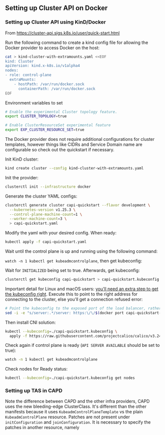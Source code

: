 ## Setting up Cluster API on Docker 

### Setting up Cluster API using KinD/Docker

From https://cluster-api.sigs.k8s.io/user/quick-start.html

Run the following command to create a kind config file for allowing the Docker provider to access Docker on the host:

```bash
cat > kind-cluster-with-extramounts.yaml <<EOF
kind: Cluster
apiVersion: kind.x-k8s.io/v1alpha4
nodes:
- role: control-plane
  extraMounts:
    - hostPath: /var/run/docker.sock
      containerPath: /var/run/docker.sock
EOF
```

Environment variables to set

```bash
# Enable the experimental Cluster topology feature.
export CLUSTER_TOPOLOGY=true

# Enable ClusterResourceSet experimental feature
export EXP_CLUSTER_RESOURCE_SET=true
```

The Docker provider does not require additional configurations for cluster templates, however things like CIDRs and 
Service Domain name are configurable so check out the quickstart if necessary.

Init KinD cluster:

```bash
kind create cluster --config kind-cluster-with-extramounts.yaml  
```

Init the provider:

```bash
clusterctl init --infrastructure docker
```

Generate the cluster YAML configs:

```bash
clusterctl generate cluster capi-quickstart --flavor development \
  --kubernetes-version v1.25.3 \
  --control-plane-machine-count=1 \
  --worker-machine-count=3 \
  > capi-quickstart.yaml
```

Modify the yaml with your desired config. When ready:

```bash
kubectl apply -f capi-quickstart.yaml
```

Wait until the control plane is up and running using the following command:

```watch -n 1 kubectl get kubeadmcontrolplane```, then get kubeconfig:

Wait for `INITIALIZED` being set to true. Afterwards, get kubeconfig:

```bash
clusterctl get kubeconfig capi-quickstart > capi-quickstart.kubeconfig
```

Important detail for Linux and macOS users: [you'll need an extra step to get the kubeconfig right](https://cluster-api.sigs.k8s.io/clusterctl/developers.html#additional-notes-for-the-docker-provider). Execute this to point
to the right address for connecting to the cluster, else you'll get a connection refused error:

```bash
# Point the kubeconfig to the exposed port of the load balancer, rather than the inaccessible container IP.
sed -i -e "s/server:.*/server: https:\/\/$(docker port capi-quickstart-lb 6443/tcp | sed "s/0.0.0.0/127.0.0.1/")/g" ./capi-quickstart.kubeconfig
```

Then install CNI solution:

```bash
kubectl --kubeconfig=./capi-quickstart.kubeconfig \
  apply -f https://raw.githubusercontent.com/projectcalico/calico/v3.24.1/manifests/calico.yaml
```

Check again if control plane is ready (`API SERVER AVAILABLE` should be set to true):

```bash
watch -n 1 kubectl get kubeadmcontrolplane
```

Check nodes for Ready status:

```bash
kubectl --kubeconfig=./capi-quickstart.kubeconfig get nodes
```

### Setting up TAS in CAPD

Note the difference between CAPD and the other infra providers, CAPD uses the new bleeding-edge ClusterClass.
It's different than the other manifests because it uses `KubeadmControlPlaneTemplate` vs the plain
`KubeadmControlPlane` resource. Patches are not present under `initConfiguration` and `joinConfiguration`. 
It is necessary to specify the patches in another resource, namely 

